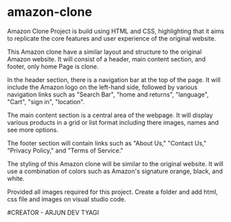 # amazon-clone
 Amazon Clone Project is build  using HTML and CSS, highlighting that it aims to replicate the core features and user experience of the original website.

This Amazon clone  have a similar layout and structure to the original Amazon website. It will consist of a header, main content section, and footer, only home Page is clone.

In the header section, there is a navigation bar at the top of the page. It will include the Amazon logo on the left-hand side, followed by various navigation links
such as "Search Bar", "home and returns", "language", "Cart", "sign in", "location".

The main content section is a central area of the webpage. It will display various products in a grid or list format including there images, names and see more options.

The footer section will contain links  such as "About Us," "Contact Us," "Privacy Policy," and "Terms of Service." 

The styling of this Amazon clone will be similar to the original website. It will use a combination of colors such as Amazon's signature orange, black, and white.

Provided all images required for this project. Create a folder and add html, css file and images on visual studio code.


#CREATOR - ARJUN DEV TYAGI